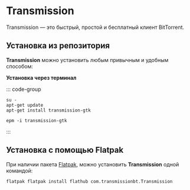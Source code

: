 # Transmission

Transmission — это быстрый, простой и бесплатный клиент BitTorrent. 

## Установка из репозитория 

**Transmission** можно установить любым привычным и удобным способом:

**Установка через терминал**

::: code-group

```shell[apt-get]
su -
apt-get update
apt-get install transmission-gtk
```
```shell[epm]
epm -i transmission-gtk
```
:::

## Установка c помощью Flatpak

При наличии пакета [Flatpak](/flatpak), можно установить **Transmission** одной командой:

```shell
flatpak flatpak install flathub com.transmissionbt.Transmission
```